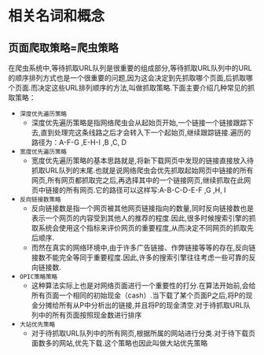 # 相关名词和概念

## 页面爬取策略=爬虫策略

在爬虫系统中,等待抓取URL队列是很重要的组成部分,等待抓取URL队列中的URL的顺序排列方式也是一个很重要的问题,因为这会决定到先抓取哪个页面,后抓取哪个页面.而决定这些URL排列顺序的方法,叫做抓取策略.下面主要介绍几种常见的抓取策略：

* `深度优先遍历策略`
  * 深度优先遍历策略是指网络爬虫会从起始页开始,一个链接一个链接跟踪下去,直到处理完这条线路之后才会转入下一个起始页,继续跟踪链接.遍历的路径为：A-F-G ,E-H-I ,B ,C, D
* `宽度优先遍历策略`
  * 宽度优先遍历策略的基本思路就是,将新下载网页中发现的链接直接放入待抓取URL队列的末尾.也就是说网络爬虫会优先抓取起始网页中链接的所有网页,所有网页都抓取完之后,再选择其中的一个链接网页,继续抓取在此网页中链接的所有网页.它的路径可以这样写:A-B-C-D-E-F ,G ,H, I
* `反向链接数策略`
  * 反向链接数是指一个网页被其他网页链接指向的数量,同时反向链接数也是表示一个网页的内容受到其他人的推荐的程度.因此,很多时候搜索引擎的抓取系统会使用这个指标来评价网页的重要程度,从而决定不同网页的抓取先后顺序.
  * 而然在真实的网络环境中,由于许多广告链接、作弊链接等等的存在,反向链接数不能完全等同于重要程度.因此,许多的搜索引擎往往考虑一些可靠的反向链接数.
* `OPIC策略策略`
  * 这种算法实际上也是对网络页面进行一个重要性的打分.在算法开始前,会给所有页面一个相同的初始现金（cash）.当下载了某个页面P之后,将P的现金分摊给所有从P中分析出的链接,并且将P的现金清空.对于待抓取URL队列中的所有页面按照现金数进行排序
* `大站优先策略`
  * 对于待抓取URL队列中的所有网页,根据所属的网站进行分类.对于待下载页面数多的网站,优先下载.这个策略也因此叫做大站优先策略
